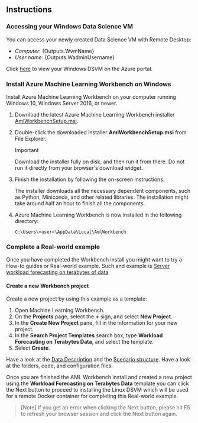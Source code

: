 ## Instructions

### Accessing your Windows Data Science VM

You can access your newly created Data Science VM with Remote Desktop:

* *Computer*: {Outputs.WvmName}
* *User name*: {Outputs.WadminUsername}

Click [here]({Outputs.dataScienceVmUrl}) to view your Windows DSVM on the Azure portal.

### Install Azure Machine Learning Workbench on Windows
Install Azure Machine Learning Workbench on your computer running Windows 10, Windows Server 2016, or newer.

1. Download the latest Azure Machine Learning Workbench installer
[AmlWorkbenchSetup.msi](https://aka.ms/azureml-wb-msi).

2. Double-click the downloaded installer **AmlWorkbenchSetup.msi** from File Explorer.

   >[!IMPORTANT]
   >Download the installer fully on disk, and then run it from there. Do not run it directly from your browser's download widget.

3. Finish the installation by following the on-screen instructions.

   The installer downloads all the necessary dependent components, such as Python, Miniconda, and other related libraries. The installation might take around half an hour to finish all the components. 

4. Azure Machine Learning Workbench is now installed in the following directory:
   
   `C:\Users\<user>\AppData\Local\AmlWorkbench`

### Complete a Real-world example 
Once you have completed the Workbench install you might want to try a How-to guides or Real-world example.
Such and example is [Server workload forecasting on terabytes of data](https://docs.microsoft.com/en-us/azure/machine-learning/preview/scenario-big-data)

#### Create a new Workbench project

Create a new project by using this example as a template:
1.	Open Machine Learning Workbench.
2.	On the **Projects** page, select the **+** sign, and select **New Project**.
3.	In the **Create New Project** pane, fill in the information for your new project.
4.	In the **Search Project Templates** search box, type **Workload Forecasting on Terabytes Data**, and select the template.
5.	Select **Create**.

Have a look at the [Data Description](https://docs.microsoft.com/en-us/azure/machine-learning/preview/scenario-big-data#data-description) and the [Scenario structure](https://docs.microsoft.com/en-us/azure/machine-learning/preview/scenario-big-data#scenario-structure).  Have a look at the folders, code, and configuration files.

Once you are finished the AML Workbench install and created a new project using the **Workload Forecasting on Terabytes Data** template you can click the Next button to proceed to installing the Linux DSVM which will be used for a remote Docker container for completing this Real-world example.

   >[Note]
   >If you get an error when clicking the Next button, please hit F5 to refresh your browser session and click the Next button again.